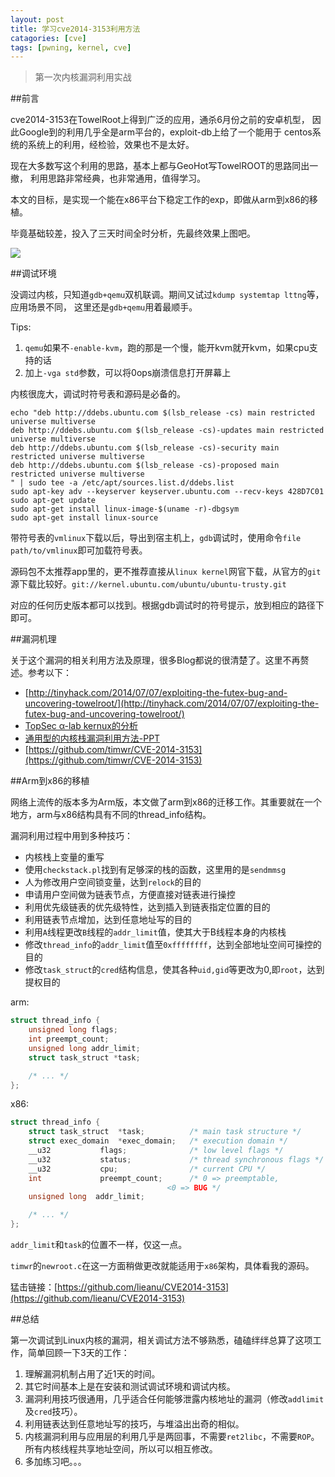 ```yaml
---
layout: post
title: 学习cve2014-3153利用方法
catagories: [cve]
tags: [pwning, kernel, cve]
---
```


> 第一次内核漏洞利用实战

##前言

cve2014-3153在TowelRoot上得到广泛的应用，通杀6月份之前的安卓机型，
因此Google到的利用几乎全是arm平台的，exploit-db上给了一个能用于
centos系统的系统上的利用，经检验，效果也不是太好。

现在大多数写这个利用的思路，基本上都与GeoHot写TowelROOT的思路同出一撤，
利用思路非常经典，也非常通用，值得学习。

本文的目标，是实现一个能在x86平台下稳定工作的exp，即做从arm到x86的移植。

毕竟基础较差，投入了三天时间全时分析，先最终效果上图吧。

![]({{site.baseurl}}/image/final.png)

##调试环境

没调过内核，只知道`gdb+qemu`双机联调。期间又试过`kdump systemtap lttng`等，应用场景不同，
这里还是`gdb+qemu`用着最顺手。

Tips: 

1. `qemu`如果不`-enable-kvm`，跑的那是一个慢，能开kvm就开kvm，如果cpu支持的话
2. 加上`-vga std`参数，可以将0ops崩溃信息打开屏幕上

内核很庞大，调试时符号表和源码是必备的。

```
echo "deb http://ddebs.ubuntu.com $(lsb_release -cs) main restricted universe multiverse
deb http://ddebs.ubuntu.com $(lsb_release -cs)-updates main restricted universe multiverse
deb http://ddebs.ubuntu.com $(lsb_release -cs)-security main restricted universe multiverse
deb http://ddebs.ubuntu.com $(lsb_release -cs)-proposed main restricted universe multiverse
" | sudo tee -a /etc/apt/sources.list.d/ddebs.list
sudo apt-key adv --keyserver keyserver.ubuntu.com --recv-keys 428D7C01
sudo apt-get update
sudo apt-get install linux-image-$(uname -r)-dbgsym
sudo apt-get install linux-source
```

带符号表的`vmlinux`下载以后，导出到宿主机上，`gdb`调试时，使用命令`file path/to/vmlinux`即可加载符号表。

源码包不太推荐app里的，更不推荐直接从`linux kernel`网官下载，从官方的`git`源下载比较好。`git://kernel.ubuntu.com/ubuntu/ubuntu-trusty.git`

对应的任何历史版本都可以找到。根据gdb调试时的符号提示，放到相应的路径下即可。

##漏洞机理

关于这个漏洞的相关利用方法及原理，很多Blog都说的很清楚了。这里不再赘述。参考以下：

* [http://tinyhack.com/2014/07/07/exploiting-the-futex-bug-and-uncovering-towelroot/](http://tinyhack.com/2014/07/07/exploiting-the-futex-bug-and-uncovering-towelroot/)
* [TopSec α-lab kernux的分析](http://blog.topsec.com.cn/ad_lab/cve2014-3153/)
* [通用型的内核栈漏洞利用方法-PPT](https://jon.oberheide.org/files/stackjacking-infiltrate11.pdf)
* [https://github.com/timwr/CVE-2014-3153](https://github.com/timwr/CVE-2014-3153)

##Arm到x86的移植

网络上流传的版本多为Arm版，本文做了arm到x86的迁移工作。其重要就在一个地方，arm与x86结构具有不同的thread_info结构。

漏洞利用过程中用到多种技巧：

* 内核栈上变量的重写
* 使用`checkstack.pl`找到有足够深的栈的函数，这里用的是`sendmmsg`
* 人为修改用户空间锁变量，达到`relock`的目的
* 申请用户空间做为链表节点，方便直接对链表进行操控
* 利用优先级链表的优先级特性，达到插入到链表指定位置的目的
* 利用链表节点增加，达到任意地址写的目的
* 利用`A`线程更改`B`线程的`addr_limit`值，使其大于B线程本身的内核栈
* 修改`thread_info`的`addr_limit`值至`0xffffffff`，达到全部地址空间可操控的目的
* 修改`task_struct`的`cred`结构信息，使其各种`uid,gid`等更改为0,即`root`，达到提权目的

arm:

```c
struct thread_info {
	unsigned long flags;
	int preempt_count;
	unsigned long addr_limit;
	struct task_struct *task;

	/* ... */
};
```

x86:

```c
struct thread_info {
    struct task_struct  *task;          /* main task structure */
    struct exec_domain  *exec_domain;   /* execution domain */
    __u32           flags;              /* low level flags */
    __u32           status;             /* thread synchronous flags */
    __u32           cpu;                /* current CPU */
    int             preempt_count;      /* 0 => preemptable,
                                   <0 => BUG */
    unsigned long  addr_limit;

    /* ... */
};
```

`addr_limit`和`task`的位置不一样，仅这一点。

`timwr`的`newroot.c`在这一方面稍做更改就能适用于`x86`架构，具体看我的源码。

猛击链接：[https://github.com/lieanu/CVE2014-3153](https://github.com/lieanu/CVE2014-3153)

##总结

第一次调试到Linux内核的漏洞，相关调试方法不够熟悉，磕磕绊绊总算了这项工作，简单回顾一下3天的工作：

1. 理解漏洞机制占用了近1天的时间。
2. 其它时间基本上是在安装和测试调试环境和调试内核。
3. 漏洞利用技巧很通用，几乎适合任何能够泄露内核地址的漏洞（修改`addlimit`及`cred`技巧）。
4. 利用链表达到任意地址写的技巧，与堆溢出出奇的相似。
5. 内核漏洞利用与应用层的利用几乎是两回事，不需要`ret2libc`，不需要`ROP`。所有内核线程共享地址空间，所以可以相互修改。
6. 多加练习吧。。。

